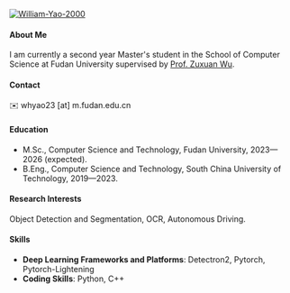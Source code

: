 

[![William-Yao-2000](https://img.shields.io/badge/William--Yao--2000-github-blue)](https://github.com/William-Yao-2000)

#### About Me
I am currently a second year Master's student in the School of Computer Science at Fudan University supervised by [Prof. Zuxuan Wu](https://zxwu.azurewebsites.net/).

#### Contact
✉️ whyao23 [at] m.fudan.edu.cn

#### Education
+ M.Sc., Computer Science and Technology, Fudan University, 2023—2026 (expected).
+ B.Eng., Computer Science and Technology, South China University of Technology, 2019—2023.

#### Research Interests
Object Detection and Segmentation, OCR, Autonomous Driving.

#### Skills
+ **Deep Learning Frameworks and Platforms**: Detectron2, Pytorch, Pytorch-Lightening
+ **Coding Skills**: Python, C++
